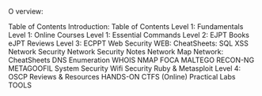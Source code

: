 O
verview:


Table of Contents
Introduction: Table of Contents
Level 1: Fundamentals
Level 1: Online Courses
Level 1: Essential Commands
Level 2: EJPT
Books
eJPT Reviews
Level 3: ECPPT
Web Security
WEB: CheatSheets:
SQL
XSS
Network Security
Network Security Notes
Network Map
Network: CheatSheets
DNS Enumeration
WHOIS
NMAP
FOCA
MALTEGO
RECON-NG
METAGOOFIL
System Security
Wifi Security
Ruby & Metasploit
Level 4: OSCP
Reviews & Resources
HANDS-ON
CTFS (Online)
Practical Labs
TOOLS
